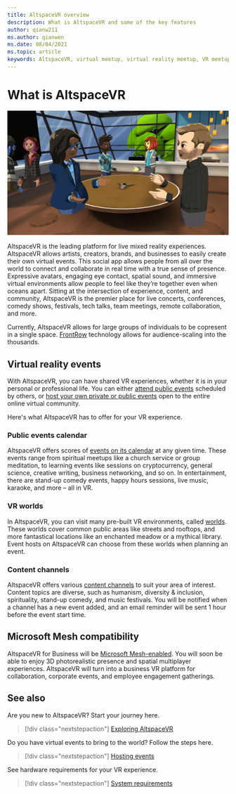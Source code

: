 ```yaml
---
title: AltspaceVR overview
description: What is AltspaceVR and some of the key features
author: qianw211    
ms.author: qianwen
ms.date: 08/04/2021
ms.topic: article
keywords: AltspaceVR, virtual meetup, virtual reality meetup, VR meetup, virtual reality platforms, VR platform, immersive virtual events, immersive VR events, virtual reality events, VR events, VR world-building, immersive VR experience, social VR, social VR platform, VR event hosting, social virtual reality, virtual reality event hosting
---
```


# What is AltspaceVR

![AltspaceVR banner image](images/vr-interactions.png)

AltspaceVR is the leading platform for live mixed reality experiences. AltspaceVR allows artists, creators, brands, and businesses to easily create their own virtual events. This social app allows people from all over the world to connect and collaborate in real time with a true sense of presence. Expressive avatars, engaging eye contact, spatial sound, and immersive virtual environments allow people to feel like they’re together even when oceans apart. Sitting at the intersection of experience, content, and community, AltspaceVR is the premier place for live concerts, conferences, comedy shows, festivals, tech talks, team meetings, remote collaboration, and more.  

Currently, AltspaceVR allows for large groups of individuals to be copresent in a single space.  [FrontRow](faqs/scaling-audiences.md) technology allows for audience-scaling into the thousands.

## Virtual reality events

With AltspaceVR, you can have shared VR experiences, whether it is in your personal or professional life. You can either [attend public events](community/exploring-title-screen.md#destinations) scheduled by others, or [host your own private or public events](tutorials/creating-an-event.md) open to the entire online virtual community.

Here's what AltspaceVR has to offer for your VR experience.

### Public events calendar

AltspaceVR offers scores of [events on its calendar](https://account.altvr.com/events/main) at any given time. These events range from spiritual meetups like a church service or group meditation, to learning events like sessions on cryptocurrency, general science, creative writing, business networking, and so on. In entertainment, there are stand-up comedy events, happy hours sessions, live music, karaoke, and more – all in VR.

### VR worlds

In AltspaceVR, you can visit many pre-built VR environments, called [worlds](community/exploring-title-screen.md#other-functions). These worlds cover common public areas like streets and rooftops, and more fantastical locations like an enchanted meadow or a mythical library. Event hosts on AltspaceVR can choose from these worlds when planning an event.

### Content channels

AltspaceVR offers various [content channels](https://account.altvr.com/channels/popular) to suit your area of interest. Content topics are diverse, such as humanism, diversity & inclusion, spirituality, stand-up comedy, and music festivals.  You will be notified when a channel has a new event added, and an email reminder will be sent 1 hour before the event start time.

## Microsoft Mesh compatibility

AltspaceVR for Business will be [Microsoft Mesh-enabled](/mesh/). You will soon be able to enjoy 3D photorealistic presence and spatial multiplayer experiences. AltspaceVR will turn into a business VR platform for collaboration, corporate events, and employee engagement gatherings.

## See also

Are you new to AltspaceVR? Start your journey here.
> [!div class="nextstepaction"]
> [Exploring AltspaceVR](./explore/beginners-guide.md)

Do you have virtual events to bring to the world? Follow the steps here.
> [!div class="nextstepaction"]
> [Hosting events](./explore/host-events.md)

See hardware requirements for your VR experience.
> [!div class="nextstepaction"]
> [System requirements](getting-started/system-requirements.md)

